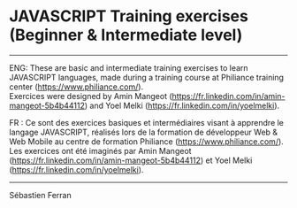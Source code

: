 # JAVASCRIPT Training exercises (Beginner & Intermediate level)
---------------------------------------------------------------------------------
ENG: These are basic and intermediate training exercises to learn JAVASCRIPT languages, made during a training course at Philiance training center (https://www.philiance.com/).  
Exercices were designed by Amin Mangeot (https://fr.linkedin.com/in/amin-mangeot-5b4b44112) and Yoel Melki (https://fr.linkedin.com/in/yoelmelki).

FR : Ce sont des exercices basiques et intermédiaires visant à apprendre le langage JAVASCRIPT, réalisés lors de la formation de développeur Web & Web Mobile au centre de formation Philiance (https://www.philiance.com/).  
Les exercices ont été imaginés par Amin Mangeot (https://fr.linkedin.com/in/amin-mangeot-5b4b44112) et Yoel Melki (https://fr.linkedin.com/in/yoelmelki).

---------------------------------------------------------------------------------
Sébastien Ferran